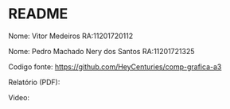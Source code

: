 # README #

Nome: Vitor Medeiros RA:11201720112 

Nome: Pedro Machado Nery dos Santos RA:11201721325


Codigo fonte: https://github.com/HeyCenturies/comp-grafica-a3


Relatório (PDF):


Video:
